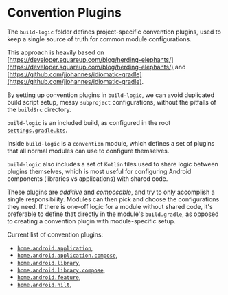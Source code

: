 # Convention Plugins

The `build-logic` folder defines project-specific convention plugins, used to keep a single source
of truth for common module configurations.

This approach is heavily based on
[https://developer.squareup.com/blog/herding-elephants/](https://developer.squareup.com/blog/herding-elephants/)
and [https://github.com/jjohannes/idiomatic-gradle](https://github.com/jjohannes/idiomatic-gradle).

By setting up convention plugins in `build-logic`, we can avoid duplicated build script setup,
messy `subproject` configurations, without the pitfalls of the `buildSrc` directory.

`build-logic` is an included build, as configured in the root
[`settings.gradle.kts`](../settings.gradle.kts).

Inside `build-logic` is a `convention` module, which defines a set of plugins that all normal
modules can use to configure themselves.

`build-logic` also includes a set of `Kotlin` files used to share logic between plugins themselves,
which is most useful for configuring Android components (libraries vs applications) with shared
code.

These plugins are *additive* and *composable*, and try to only accomplish a single responsibility.
Modules can then pick and choose the configurations they need. If there is one-off logic for a
module without shared code, it's preferable to define that directly in the module's `build.gradle`,
as opposed to creating a convention plugin with module-specific setup.

Current list of convention plugins:

- [`home.android.application`](convention/src/main/kotlin/AndroidApplicationConventionPlugin.kt),
- [`home.android.application.compose`](convention/src/main/kotlin/AndroidApplicationComposeConventionPlugin.kt),
- [`home.android.library`](convention/src/main/kotlin/AndroidLibraryConventionPlugin.kt),
- [`home.android.library.compose`](convention/src/main/kotlin/AndroidLibraryComposeConventionPlugin.kt),
- [`home.android.feature`](convention/src/main/kotlin/AndroidFeatureConventionPlugin.kt),
- [`home.android.hilt`](convention/src/main/kotlin/AndroidHiltConventionPlugin.kt),
